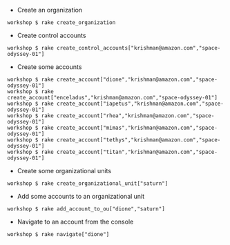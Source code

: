 - Create an organization

```
workshop $ rake create_organization

```

- Create control accounts

```
workshop $ rake create_control_accounts["krishman@amazon.com","space-odyssey-01"]

```

- Create some accounts

```
workshop $ rake create_account["dione","krishman@amazon.com","space-odyssey-01"]
workshop $ rake create_account["enceladus","krishman@amazon.com","space-odyssey-01"]
workshop $ rake create_account["iapetus","krishman@amazon.com","space-odyssey-01"]
workshop $ rake create_account["rhea","krishman@amazon.com","space-odyssey-01"]
workshop $ rake create_account["mimas","krishman@amazon.com","space-odyssey-01"]
workshop $ rake create_account["tethys","krishman@amazon.com","space-odyssey-01"]
workshop $ rake create_account["titan","krishman@amazon.com","space-odyssey-01"]

```

- Create some organizational units

```
workshop $ rake create_organizational_unit["saturn"]

```

- Add some accounts to an organizational unit

```
workshop $ rake add_account_to_ou["dione","saturn"]

```

- Navigate to an account from the console

```
workshop $ rake navigate["dione"]

```